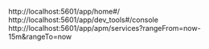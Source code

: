 http://localhost:5601/app/home#/
http://localhost:5601/app/dev_tools#/console
http://localhost:5601/app/apm/services?rangeFrom=now-15m&rangeTo=now